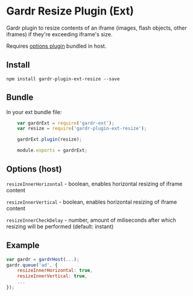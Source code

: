 # Gardr Resize Plugin (Ext)

Gardr plugin to resize contents of an iframe (images, flash objects, other iframes) if they're exceeding iframe's size.

Requires [options plugin](https://github.com/Schibsted-Tech-Polska/gardr-plugin-host-options) bundled in host.

## Install

```
npm install gardr-plugin-ext-resize --save
```

## Bundle

In your ext bundle file:
```javascript
    var gardrExt = require('gardr-ext');
    var resize = require('gardr-plugin-ext-resize');

    gardrExt.plugin(resize);

    module.exports = gardrExt;
```

## Options (host)

```resizeInnerHorizontal``` - boolean, enables horizontal resizing of iframe content

```resizeInnerVertical``` - boolean, enables horizontal resizing of iframe content

```resizeInnerCheckDelay``` - number, amount of miliseconds after which resizing will be performed (default: instant)

## Example

```javascript
var gardr = gardrHost(...);
gardr.queue('ad', {
    resizeInnerHorizontal: true,
    resizeInnerVertical: true,
    ...
});
```
